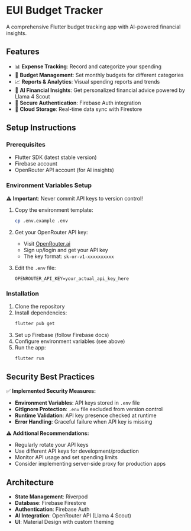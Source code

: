 # EUI Budget Tracker

A comprehensive Flutter budget tracking app with AI-powered financial insights.

## Features

- 📊 **Expense Tracking**: Record and categorize your spending
- 🎯 **Budget Management**: Set monthly budgets for different categories
- 📈 **Reports & Analytics**: Visual spending reports and trends
- 🤖 **AI Financial Insights**: Get personalized financial advice powered by Llama 4 Scout
- 🔐 **Secure Authentication**: Firebase Auth integration
- 💾 **Cloud Storage**: Real-time data sync with Firestore

## Setup Instructions

### Prerequisites

- Flutter SDK (latest stable version)
- Firebase account
- OpenRouter API account (for AI insights)

### Environment Variables Setup

⚠️ **Important**: Never commit API keys to version control!

1. Copy the environment template:

   ```bash
   cp .env.example .env
   ```

2. Get your OpenRouter API key:

   - Visit [OpenRouter.ai](https://openrouter.ai/)
   - Sign up/login and get your API key
   - The key format: `sk-or-v1-xxxxxxxxxx`

3. Edit the `.env` file:
   ```
   OPENROUTER_API_KEY=your_actual_api_key_here
   ```

### Installation

1. Clone the repository
2. Install dependencies:
   ```bash
   flutter pub get
   ```
3. Set up Firebase (follow Firebase docs)
4. Configure environment variables (see above)
5. Run the app:
   ```bash
   flutter run
   ```

## Security Best Practices

✅ **Implemented Security Measures:**

- **Environment Variables**: API keys stored in `.env` file
- **GitIgnore Protection**: `.env` file excluded from version control
- **Runtime Validation**: API key presence checked at runtime
- **Error Handling**: Graceful failure when API key is missing

⚠️ **Additional Recommendations:**

- Regularly rotate your API keys
- Use different API keys for development/production
- Monitor API usage and set spending limits
- Consider implementing server-side proxy for production apps

## Architecture

- **State Management**: Riverpod
- **Database**: Firebase Firestore
- **Authentication**: Firebase Auth
- **AI Integration**: OpenRouter API (Llama 4 Scout)
- **UI**: Material Design with custom theming
